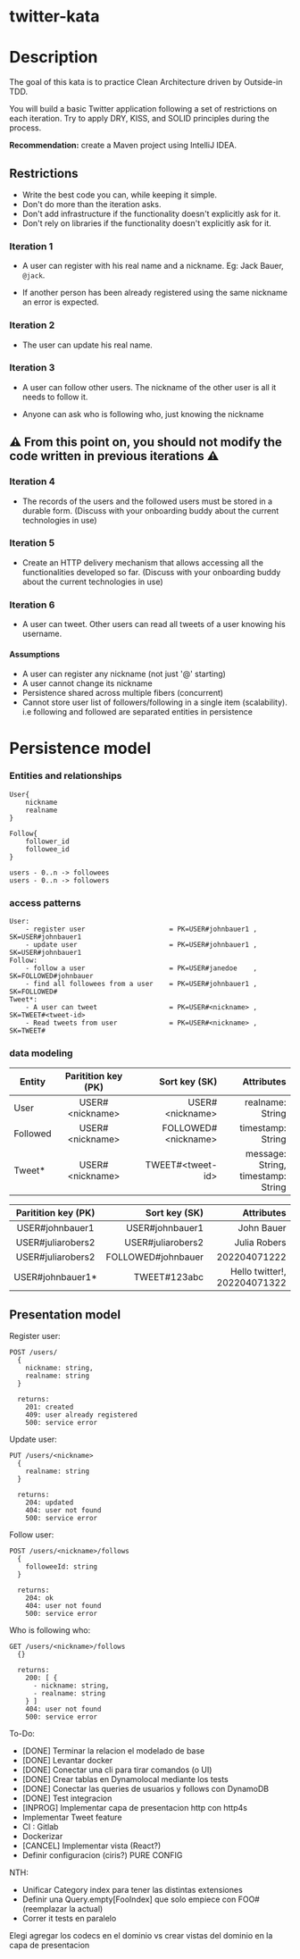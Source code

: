 # twitter-kata


# Description #
The goal of this kata is to practice Clean Architecture driven by Outside-in TDD.

You will build a basic Twitter application following a set of restrictions on each iteration. Try to apply DRY, KISS, and SOLID principles during the process.

**Recommendation:** create a Maven project using IntelliJ IDEA.

## Restrictions 
- Write the best code you can, while keeping it simple.
- Don't do more than the iteration asks.
- Don't add infrastructure if the functionality doesn't explicitly ask for it.
- Don't rely on libraries if the functionality doesn't explicitly ask for it. 

### Iteration 1

* A user can register with his real name and a nickname. Eg: Jack Bauer, `@jack`.

* If another person has been already registered using the same nickname an error is expected.

### Iteration 2

* The user can update his real name.

### Iteration 3

* A user can follow other users. The nickname of the other user is all it needs to follow it. 

* Anyone can ask who is following who, just knowing the nickname

:warning: From this point on, you should not modify the code written in previous iterations :warning:
---

### Iteration 4

* The records of the users and the followed users must be stored in a durable form. (Discuss with your onboarding buddy about the current technologies in use)

### Iteration 5

* Create an HTTP delivery mechanism that allows accessing all the functionalities developed so far. (Discuss with your onboarding buddy about the current technologies in use)

### Iteration 6

* A user can tweet. Other users can read all tweets of a user knowing his username.


#### Assumptions
 - A user can register any nickname (not just '@' starting)
 - A user cannot change its nickname
 - Persistence shared across multiple fibers (concurrent)
 - Cannot store user list of followers/following in a single item (scalability). 
    i.e following and followed are separated entities in persistence

# Persistence model 
    
### Entities and relationships

    User{
        nickname
        realname
    }

    Follow{
        follower_id
        followee_id
    }

    users - 0..n -> followees
    users - 0..n -> followers

### access patterns

    User:
        - register user                     = PK=USER#johnbauer1 , SK=USER#johnbauer1
        - update user                       = PK=USER#johnbauer1 , SK=USER#johnbauer1
    Follow:
        - follow a user                     = PK=USER#janedoe    , SK=FOLLOWED#johnbauer
        - find all followees from a user    = PK=USER#johnbauer1 , SK=FOLLOWED#
    Tweet*:
        - A user can tweet                  = PK=USER#<nickname> , SK=TWEET#<tweet-id>
        - Read tweets from user             = PK=USER#<nickname> , SK=TWEET#

### data modeling

| Entity   | Paritition key (PK) |        Sort key (SK) |                              Attributes |
|----------|:-------------------:|---------------------:|----------------------------------------:|
| User     |  USER#\<nickname>   |     USER#\<nickname> |                        realname: String |
| Followed |  USER#\<nickname>   | FOLLOWED#\<nickname> |                       timestamp: String | max= 400kb
| Tweet*   |  USER#\<nickname>   |    TWEET#\<tweet-id> | message: String,<br/> timestamp: String |



| Paritition key (PK) |      Sort key (SK) |                   Attributes |
|:-------------------:|-------------------:|-----------------------------:|
|   USER#johnbauer1   |    USER#johnbauer1 |                   John Bauer |
|  USER#juliarobers2  |  USER#juliarobers2 |                 Julia Robers |
|  USER#juliarobers2  | FOLLOWED#johnbauer |                 202204071222 |
|  USER#johnbauer1*   |       TWEET#123abc | Hello twitter!, 202204071322 |


## Presentation model 

Register user: 
```
POST /users/
  {
    nickname: string,
    realname: string
  }
  
  returns:
    201: created
    409: user already registered
    500: service error
```
Update user: 
```
PUT /users/<nickname>
  {
    realname: string
  }
  
  returns:
    204: updated
    404: user not found 
    500: service error
```

Follow user: 
```
POST /users/<nickname>/follows
  {
    followeeId: string
  }
  
  returns:
    204: ok
    404: user not found 
    500: service error
```

Who is following who: 
```
GET /users/<nickname>/follows
  {}
  
  returns:
    200: [ {
      - nickname: string,
      - realname: string
    } ]
    404: user not found
    500: service error
```



To-Do:
- [DONE] Terminar la relacion el modelado de base
- [DONE] Levantar docker
- [DONE] Conectar una cli para tirar comandos (o UI)
- [DONE] Crear tablas en Dynamolocal mediante los tests
- [DONE] Conectar las queries de usuarios y follows con DynamoDB
- [DONE] Test integracion
- [INPROG] Implementar capa de presentacion http con http4s
- Implementar Tweet feature
- CI : Gitlab
- Dockerizar
- [CANCEL] Implementar vista (React?)
- Definir configuracion (ciris?) PURE CONFIG 

NTH:
- Unificar Category index para tener las distintas extensiones
- Definir una Query.empty[FooIndex] que solo empiece con FOO# (reemplazar la actual)
- Correr it tests en paralelo

Elegi agregar los codecs en el dominio vs crear vistas del dominio en la capa de presentacion